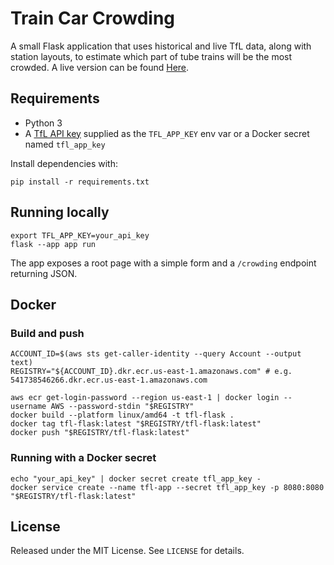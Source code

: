 # Train Car Crowding

A small Flask application that uses historical and live TfL data, along with station layouts, to estimate which part of tube trains will be the most crowded. A live version can be found [Here](https://3m4uez9a8p.us-east-1.awsapprunner.com/).

## Requirements

* Python 3
* A [TfL API key](https://api-portal.tfl.gov.uk) supplied as the `TFL_APP_KEY` env var or a Docker secret named `tfl_app_key`

Install dependencies with:

```
pip install -r requirements.txt
```

## Running locally

```
export TFL_APP_KEY=your_api_key
flask --app app run
```

The app exposes a root page with a simple form and a `/crowding` endpoint returning JSON.

## Docker

### Build and push

```
ACCOUNT_ID=$(aws sts get-caller-identity --query Account --output text)
REGISTRY="${ACCOUNT_ID}.dkr.ecr.us-east-1.amazonaws.com" # e.g. 541738546266.dkr.ecr.us-east-1.amazonaws.com

aws ecr get-login-password --region us-east-1 | docker login --username AWS --password-stdin "$REGISTRY"
docker build --platform linux/amd64 -t tfl-flask .
docker tag tfl-flask:latest "$REGISTRY/tfl-flask:latest"
docker push "$REGISTRY/tfl-flask:latest"
```

### Running with a Docker secret

```
echo "your_api_key" | docker secret create tfl_app_key -
docker service create --name tfl-app --secret tfl_app_key -p 8080:8080 "$REGISTRY/tfl-flask:latest"
```

## License

Released under the MIT License. See `LICENSE` for details.
